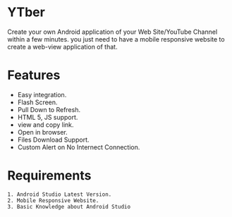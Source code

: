 # YTber
Create your own Android application of your Web Site/YouTube Channel within a few minutes. you just need to have a mobile responsive website to create a web-view application of that.

# Features
* Easy integration.
* Flash Screen.
* Pull Down to Refresh.
* HTML 5, JS support.
* view and copy link.
* Open in browser.
* Files Download Support.
* Custom Alert on No Internect Connection.

# Requirements
```
1. Android Studio Latest Version.
2. Mobile Responsive Website.
3. Basic Knowledge about Android Studio
```
